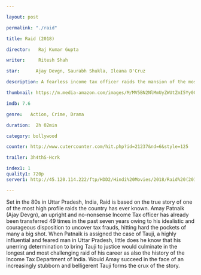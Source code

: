 ```yaml
---

layout: post

permalink: "./raid"

title: Raid (2018)

director:   Raj Kumar Gupta

writer:     Ritesh Shah

star:      Ajay Devgn, Saurabh Shukla, Ileana D'Cruz

description: A fearless income tax officer raids the mansion of the most powerful man in Lucknow after someone mysteriously draws his attention towards the evidence.

thumbnail: https://m.media-amazon.com/images/M/MV5BN2NlMmUyZWUtZmI5Yy00YWM3LTkxYzgtM2ZiOTMwNTc5ZDg0XkEyXkFqcGdeQXVyNjcyNjMzMjQ@._V1_UY268_CR2,0,182,268_AL__QL50.jpg

imdb: 7.6

genre:   Action, Crime, Drama 

duration:  2h 02min

category: bollywood

counter: http://www.cutercounter.com/hit.php?id=21237&nd=6&style=125

trailer: 3h4thS-Hcrk

index1: 1
quality1: 720p
server1: http://45.120.114.222/ftp/HDD2/Hindi%20Movies/2018/Raid%20(2018).mkv

---
```


Set in the 80s in Uttar Pradesh, India, Raid is based on the true story of one of the most high profile raids the country has ever known. Amay Patnaik (Ajay Devgn), an upright and no-nonsense Income Tax officer has already been transferred 49 times in the past seven years owing to his idealistic and courageous disposition to uncover tax frauds, hitting hard the pockets of many a big shot. When Patnaik is assigned the case of Tauji, a highly influential and feared man in Uttar Pradesh, little does he know that his unerring determination to bring Tauji to justice would culminate in the longest and most challenging raid of his career as also the history of the Income Tax Department of India. Would Amay succeed in the face of an increasingly stubborn and belligerent Tauji forms the crux of the story.